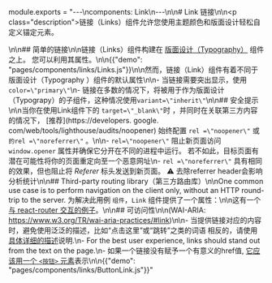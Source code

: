 module.exports = "---\ncomponents: Link\n---\n\n# Link 链接\n\n<p class=\"description\">链接（Links）组件允许您使用主题颜色和版面设计轻松自定义锚定元素。</p>\n\n## 简单的链接\n\n链接（Links）组件构建在 [版面设计（Typography）](/api/typography/) 组件之上。 您可以利用其属性。\n\n{{\"demo\": \"pages/components/links/Links.js\"}}\n\n然而，链接（Link）组件有着不同于版面设计（Typography ）组件的默认属性\n\n- 当链接需要突出显示，使用 `color=\"primary\"`\n- 链接在多数的情况下，将被用于作为版面设计（Typograpy）的子组件，这种情况使用`variant=\"inherit\"`\n\n## 安全提示\n\n当你在使用Link组件下的 `target=\"_blank\"`时 ，并同时在关联第三方内容的情况下， [推荐](https://developers. google. com/web/tools/lighthouse/audits/noopener) 始终配置 `rel =\"noopener\"` 或 `的rel =\"noreferrer\"` 。\n\n- `rel=\"noopener\"` 阻止新页面访问 `window.opener` 属性并确保它分开在不同的进程中运行。 若不如此，目标页面有潜在可能性将你的页面重定向至一个恶意网址\n- `rel =\"noreferrer\"` 具有相同的效果，但也阻止将 *Referer* 标头发送到新页面。 ⚠️ 去除referrer header会影响分析统计\n\n## Third-party routing library（第三方路由库）\n\nOne common use case is to perform navigation on the client only, without an HTTP round-trip to the server. 为解决此用例 `组件`，`Link` 组件提供了一个属性：\n\n这有一个[与 react-router 交互的例子](/guides/composition/#link)。\n\n## 可访问性\n\n(WAI-ARIA: https://www.w3.org/TR/wai-aria-practices/#link)\n\n- 当提供链接对应的内容时，避免使用泛泛的描述，比如“点击这里”或“跳转”之类的词语 相反的，请使用 [具体详细的描述](https://developers.google.com/web/tools/lighthouse/audits/descriptive-link-text)说明.\n- For the best user experience, links should stand out from the text on the page.\n- 如果一个链接没有赋予一个有意义的href值, [它应该用一个 `<按钮>` 元素](https://github.com/evcohen/eslint-plugin-jsx-a11y/blob/master/docs/rules/anchor-is-valid.md)表示\n\n{{\"demo\": \"pages/components/links/ButtonLink.js\"}}"